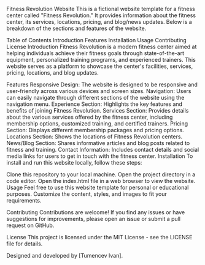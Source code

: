 Fitness Revolution Website
This is a fictional website template for a fitness center called "Fitness Revolution." It provides information about the fitness center, its services, locations, pricing, and blog/news updates. Below is a breakdown of the sections and features of the website.

Table of Contents
Introduction
Features
Installation
Usage
Contributing
License
Introduction<a name="introduction"></a>
Fitness Revolution is a modern fitness center aimed at helping individuals achieve their fitness goals through state-of-the-art equipment, personalized training programs, and experienced trainers. This website serves as a platform to showcase the center's facilities, services, pricing, locations, and blog updates.

Features<a name="features"></a>
Responsive Design: The website is designed to be responsive and user-friendly across various devices and screen sizes.
Navigation: Users can easily navigate through different sections of the website using the navigation menu.
Experience Section: Highlights the key features and benefits of joining Fitness Revolution.
Services Section: Provides details about the various services offered by the fitness center, including membership options, customized training, and certified trainers.
Pricing Section: Displays different membership packages and pricing options.
Locations Section: Shows the locations of Fitness Revolution centers.
News/Blog Section: Shares informative articles and blog posts related to fitness and training.
Contact Information: Includes contact details and social media links for users to get in touch with the fitness center.
Installation<a name="installation"></a>
To install and run this website locally, follow these steps:

Clone this repository to your local machine.
Open the project directory in a code editor.
Open the index.html file in a web browser to view the website.
Usage<a name="usage"></a>
Feel free to use this website template for personal or educational purposes. Customize the content, styles, and images to fit your requirements.

Contributing<a name="contributing"></a>
Contributions are welcome! If you find any issues or have suggestions for improvements, please open an issue or submit a pull request on GitHub.

License<a name="license"></a>
This project is licensed under the MIT License - see the LICENSE file for details.

Designed and developed by [Tumencev Ivan].
